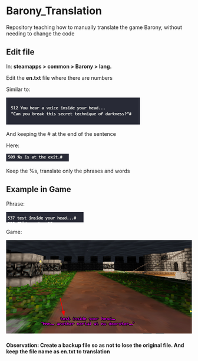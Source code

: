 # Barony_Translation
Repository teaching how to manually translate the game Barony, without needing to change the code

## Edit file

In: **steamapps > common > Barony > lang.**

Edit the **en.txt** file where there are numbers

Similar to:

![Text_example](/assets/img/text_example.png)

And keeping the # at the end of the sentence

Here: 

![Text_example2](/assets/img/text_example2.png)

Keep the %s, translate only the phrases and words

## Example in Game

Phrase:

![Phrase](/assets/img/translate_for_game.png)

Game:

![Game_text](/assets/img/translate_in_game.png)


#### Observation: Create a backup file so as not to lose the original file. And keep the file name as **en.txt** to translation
